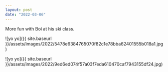 ```yaml
---
layout: post
date: "2022-03-06"
---
```


More fun with Boí at his ski class.

![yo yo]({{ site.baseurl }}/assets/images/2022/5478e6384765070f82c1e78bba62401555b018a1.jpg)

![yo yo]({{ site.baseurl }}/assets/images/2022/9ed6ed074f57a03f7eda610470caf7943155df24.jpg)
